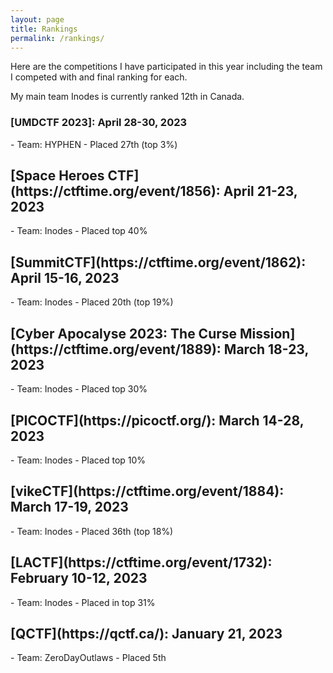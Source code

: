 ```yaml
---
layout: page
title: Rankings
permalink: /rankings/
---
```


Here are the competitions I have participated in this year including the team I competed with and final ranking for each. 

My main team Inodes is currently ranked 12th in Canada. 

<h3>[UMDCTF 2023]: April 28-30, 2023</h3>
- Team: HYPHEN
- Placed 27th (top 3%)

<h2>[Space Heroes CTF](https://ctftime.org/event/1856): April 21-23, 2023</h2>
- Team: Inodes
- Placed top 40%

<h2>[SummitCTF](https://ctftime.org/event/1862): April 15-16, 2023</h2>
- Team: Inodes
- Placed 20th (top 19%)

<h2>[Cyber Apocalyse 2023: The Curse Mission](https://ctftime.org/event/1889): March 18-23, 2023</h2>
- Team: Inodes
- Placed top 30%

<h2>[PICOCTF](https://picoctf.org/): March 14-28, 2023</h2>
- Team: Inodes
- Placed top 10%

<h2>[vikeCTF](https://ctftime.org/event/1884): March 17-19, 2023</h2>
- Team: Inodes
- Placed 36th (top 18%)

<h2>[LACTF](https://ctftime.org/event/1732): February 10-12, 2023</h2>
- Team: Inodes
- Placed in top 31%

<h2>[QCTF](https://qctf.ca/): January 21, 2023</h2>
- Team: ZeroDayOutlaws
- Placed 5th 


[UMDCTF 2023]: https://ctftime.org/event/1949